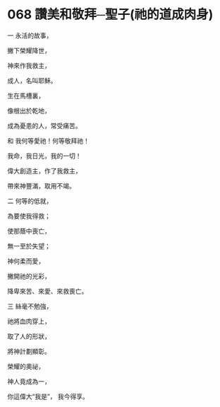 # 068 讚美和敬拜─聖子(祂的道成肉身)

一 永活的故事，

撇下榮耀降世，

神來作我救主，

成人，名叫耶穌。

生在馬槽裏，

像根出於乾地，

成為憂患的人，常受痛苦。

和 我何等愛祂！何等敬拜祂！

我命，我日光，我的一切！

偉大創造主，作了我救主，

帶來神豐滿，取用不竭。

二 何等的低就，

為要使我得救；

使那蔭中喪亡，

無一至於失望；

神何柔而愛，

撇開祂的光彩，

降卑來苦、來愛、來救喪亡。

三 絲毫不勉強，

祂將血肉穿上，

取了人的形狀，

將神計劃顯彰。

榮耀的奧祕，

神人竟成為一，

你這偉大“我是”， 我今得享。

